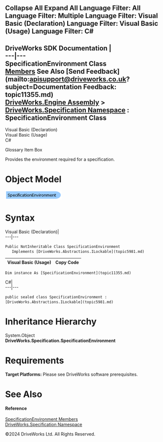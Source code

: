        

 Collapse All Expand All  Language Filter: All  Language Filter: Multiple  Language Filter: Visual Basic (Declaration) Language Filter: Visual Basic (Usage) Language Filter: C#  
---  
DriveWorks SDK Documentation  |   
---|---  
SpecificationEnvironment Class   
[Members](topic11356.md) See Also [Send Feedback](mailto:apisupport@driveworks.co.uk?subject=Documentation Feedback: topic11355.md)  
[DriveWorks.Engine Assembly](topic2156.md) > [DriveWorks.Specification Namespace](topic10764.md) : SpecificationEnvironment Class  
---  
  
Visual Basic (Declaration)    
Visual Basic (Usage)    
C# 

Glossary Item Box

Provides the environment required for a specification. 

# Object Model

![](dotnetdiagramimages/image576.png)

# Syntax

Visual Basic (Declaration)|   
---|---  
      
    
    Public NotInheritable Class SpecificationEnvironment 
       Implements [DriveWorks.Abstractions.ILockable](topic5981.md)   
  
Visual Basic (Usage)| Copy Code  
---|---  
      
    
    Dim instance As [SpecificationEnvironment](topic11355.md)  
  
C#|   
---|---  
      
    
    public sealed class SpecificationEnvironment : [DriveWorks.Abstractions.ILockable](topic5981.md)    
  
# Inheritance Hierarchy

System.Object  
**DriveWorks.Specification.SpecificationEnvironment**  


# Requirements

**Target Platforms:** Please see DriveWorks software prerequisites.

# See Also

#### Reference

[SpecificationEnvironment Members](topic11356.md)   
[DriveWorks.Specification Namespace](topic10764.md)

©2024 DriveWorks Ltd. All Rights Reserved.
